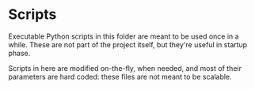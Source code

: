 # Scripts

Executable Python scripts in this folder are meant to be used once in a while.
These are not part of the project itself, but they're useful in startup phase.

Scripts in here are modified on-the-fly, when needed, and most of their parameters are hard coded: these files are not meant to be scalable.
